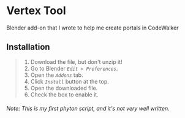 # Vertex Tool
Blender add-on that I wrote to help me create portals in CodeWalker

## Installation ##

  > 1. Download the file, but don't unzip it!
  > 2. Go to Blender *`Edit > Preferences`*.
  > 3. Open the *`Addons`* tab.
  > 4. Click *`Install`* button at the top.
  > 5. Open the downloaded file.
  > 6. Check the box to enable it.
  
###### Note: This is my first phyton script, and it's not very well written.
